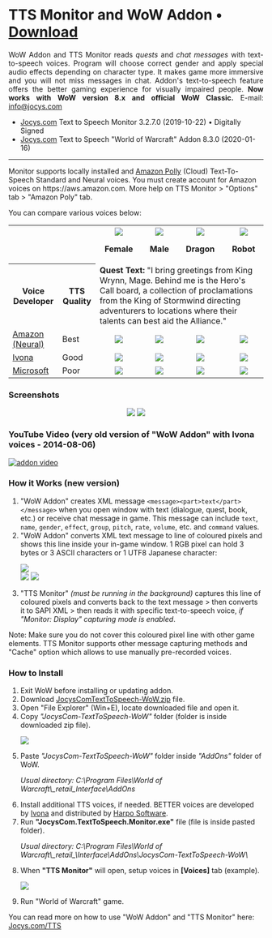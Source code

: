# TTS Monitor and WoW Addon • [Download](http://www.jocys.com/Files/Software/JocysCom-TextToSpeech-WoW.zip)

<p align="justify">WoW Addon and TTS Monitor reads <i>quests</i> and <i>chat messages</i> with text-to-speech voices. Program will choose correct gender and apply special audio effects depending on character type. It makes game more immersive and you will not miss messages in chat. Addon's text-to-speech feature offers the better gaming experience for visually impaired people. <b>Now works with WoW version 8.x and official WoW Classic.</b> E-mail: <a href="mailto:info@jocys.com?subject=Jocys.com%20Text-to-Speech%20Monitor">info@jocys.com</a></p>

 * <a target="_blank" href="http://www.jocys.com">Jocys.com</a> Text to Speech Monitor 3.2.7.0 (2019-10-22) • Digitally Signed
 * <a target="_blank" href="http://www.jocys.com">Jocys.com</a> Text to Speech "World of Warcraft" Addon 8.3.0 (2020-01-16)
 
<hr />
Monitor supports locally installed and <a href="https://aws.amazon.com/polly/">Amazon Polly</a> (Cloud) Text-To-Speech Standard and Neural voices. You must create account for Amazon voices on https://aws.amazon.com. More help on TTS Monitor > "Options" tab > "Amazon Poly" tab.

You can compare various voices below:

<table>
<tr>
<th colspan="2"></th>
<th><img src="http://www.jocys.com/TTS/Images/Icon_Achievement_Character_Human_Female.png" />

Female</th>
<th><img src="http://www.jocys.com/TTS/Images/Icon_Achievement_Character_Human_Male.png" />

Male</th>
<th><img src="http://www.jocys.com/TTS/Images/Icon_INV_Misc_Head_Dragon_Nexus.png" />

Dragon</th>
<th><img src="http://www.jocys.com/TTS/Images/Icon_INV_Misc_Head_ClockworkGnome_01.png" />

Robot</th>
</tr><tr>
	<th>Voice Developer</th><th>TTS Quality</th><td colspan="4"><b>Quest Text:</b> "I bring greetings from King Wrynn, Mage. Behind me is the Hero's Call board, a collection of proclamations from the King of Stormwind directing adventurers to locations where their talents can best aid the Alliance."</td>
</tr><tr>
<td><a href="https://aws.amazon.com/polly/">Amazon (Neural)</a></td><td>Best</td>
<td align="center"><a href="https://www.jocys.com/TTS/Audio/Amazon_Female.mp3" target="_blank"><img src="https://www.jocys.com/TTS/Images/Play.png" /></a></a></td>
<td align="center"><a href="https://www.jocys.com/TTS/Audio/Amazon_Male.mp3" target="_blank"><img src="https://www.jocys.com/TTS/Images/Play.png" /></a></a></td>
<td align="center"><a href="https://www.jocys.com/TTS/Audio/Amazon_Male_Dragonkin.mp3" target="_blank"><img src="https://www.jocys.com/TTS/Images/Play.png" /></a></a></td>
<td align="center"><a href="https://www.jocys.com/TTS/Audio/Amazon_Male_Mechanical.mp3" target="_blank"><img src="https://www.jocys.com/TTS/Images/Play.png" /></a></a></td>
</tr><tr>
	<td><a href="https://harposoftware.com/en/2-all-speech-synthesis-products/s-1/brand-ivona">Ivona</a></td><td>Good</td>
<td align="center"><a href="https://www.jocys.com/TTS/Audio/Ivona_Female.mp3" target="_blank"><img src="https://www.jocys.com/TTS/Images/Play.png" /></a></a></td>
<td align="center"><a href="https://www.jocys.com/TTS/Audio/Ivona_Male.mp3" target="_blank"><img src="https://www.jocys.com/TTS/Images/Play.png" /></a></a></td>
<td align="center"><a href="https://www.jocys.com/TTS/Audio/Ivona_Male_Dragonkin.mp3" target="_blank"><img src="https://www.jocys.com/TTS/Images/Play.png" /></a></a></td>
<td align="center"><a href="https://www.jocys.com/TTS/Audio/Ivona_Male_Mechanical.mp3" target="_blank"><img src="https://www.jocys.com/TTS/Images/Play.png" /></a></a></td>
</tr><tr>
<td><a href="https://developer.microsoft.com/en-us/microsoft-edge/testdrive/demos/speechsynthesis/">Microsoft</a></td><td>Poor</td>
<td align="center"><a href="https://www.jocys.com/TTS/Audio/Microsoft_Female.mp3" target="_blank"><img src="https://www.jocys.com/TTS/Images/Play.png" /></a></td>
<td align="center"><a href="https://www.jocys.com/TTS/Audio/Microsoft_Male.mp3" target="_blank"><img src="https://www.jocys.com/TTS/Images/Play.png" /></a></a></td>
<td align="center"><a href="https://www.jocys.com/TTS/Audio/Microsoft_Male_Dragonkin.mp3" target="_blank"><img src="https://www.jocys.com/TTS/Images/Play.png" /></a></a></td>
<td align="center"><a href="https://www.jocys.com/TTS/Audio/Microsoft_Male_Mechanical.mp3" target="_blank"><img src="https://www.jocys.com/TTS/Images/Play.png" /></a></a></td>
</tr>
</table>

### Screenshots

<p style="text-align: center;"><a href="http://www.jocys.com/Files/Software/JocysCom_TTS_Monitor.png" target="_blank"><img src="http://www.jocys.com/Files/Software/JocysCom_TTS_Monitor_Small_1.png" /></a> <a href="http://www.jocys.com/TTS/Images/JocysCom_TTS_WoW_Addon.png" target="_blank"><img src="http://www.jocys.com/TTS/Images/JocysCom_TTS_WoW_Addon_Small_GitHub.png" /></a></p>

### YouTube Video (very old version of "WoW Addon" with Ivona voices - 2014-08-06)

[![addon video](http://img.youtube.com/vi/lhBGNJQvbUo/0.jpg)](http://www.youtube.com/watch?v=lhBGNJQvbUo)

### How it Works (new version)

<ol>
<li>"WoW Addon" creates XML message <code>&lt;message&gt;&lt;part&gt;text&lt;/part&gt;&lt;/message&gt;</code> when you open window with text (dialogue, quest, book, etc.) or receive chat message in game. This message can include <code>text</code>, <code>name</code>, <code>gender</code>, <code>effect</code>, <code>group</code>, <code>pitch</code>, <code>rate</code>, <code>volume</code>, etc. and <code>command</code> values.</li>
<li>"WoW Addon" converts XML text message to line of coloured pixels and shows this line inside your in-game window. 1 RGB pixel can hold 3 bytes or 3 ASCII characters or 1 UTF8 Japanese character:<br />
<p><img src="http://www.jocys.com/TTS/Images/JocysCom_TTS_WoW_Addon_Pixels_x4.png" /><br />
<img src="http://www.jocys.com/TTS/Images/JocysCom_TTS_WoW_Addon_Pixels.png" /> <img src="http://www.jocys.com/TTS/Images/JocysCom_TTS_Monitor_Display_Small.png" /></p></li>
<li>"TTS Monitor" <i>(must be running in the background)</i> captures this line of coloured pixels and converts back to the text message &gt; then converts it to SAPI XML &gt; then reads it with specific text-to-speech voice, <i>if "Monitor: Display" capturing mode is enabled</i>.</li>
</ol>
<p>Note: Make sure you do not cover this coloured pixel line with other game elements. TTS Monitor supports other message capturing methods and "Cache" option which allows to use manually pre-recorded voices.</p>

### How to Install

<ol>
<li>Exit WoW before installing or updating addon.</li>
<li>Download <a href="http://www.jocys.com/Files/Software/JocysCom-TextToSpeech-WoW.zip">JocysComTextToSpeech-WoW.zip</a> file.</li>
<li>Open "File Explorer" (Win+E), locate downloaded file and open it.</li>
<li>Copy <i>"JocysCom-TextToSpeech-WoW"</i> folder (folder is inside downloaded zip file).
	<p><img src="http://www.jocys.com/Files/Software/Copy.png" /></p></li>
<li>Paste <i>"JocysCom-TextToSpeech-WoW"</i> folder inside <i>"AddOns"</i> folder of WoW.
	<p><i>Usual directory: C:\Program Files\World of Warcraft\_retail_Interface\AddOns</i></p></li>
<li>Install additional TTS voices, if needed. BETTER voices are developed by <a href="http://www.ivona.com" target="_blank">Ivona</a> and distributed by <a href="http://harposoftware.com/en/content/10-trial" target="_blank">Harpo Software</a>.</li>
<li>Run <b>"JocysCom.TextToSpeech.Monitor.exe"</b> file (file is inside pasted folder).
	<p><i>Usual directory: C:\Program Files\World of Warcraft\_retail_\Interface\AddOns\JocysCom-TextToSpeech-WoW\</i></p></li>
<li>When <b>"TTS Monitor"</b> will open, setup voices in <b>[Voices]</b> tab (example).
<p><a href="http://www.jocys.com/Files/Software/JocysCom_TTS_Monitor_Voices.png" target="_blank"><img src="http://www.jocys.com/Files/Software/JocysCom_TTS_Monitor_Voices_2_2_35.png" /></a></p></li>
<li>Run "World of Warcraft" game.</li>
</ol>

You can read more on how to use "WoW Addon" and "TTS Monitor" here: <a href="https://www.jocys.com/TTS" target="_blank">Jocys.com/TTS</a>
